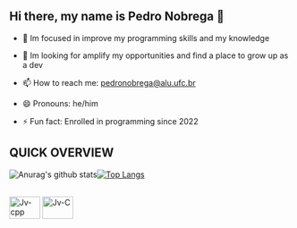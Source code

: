 ## Hi there, my name is Pedro Nobrega 👋


- 🌱 Im focused in improve my programming skills and my knowledge

- 👯 Im looking for amplify my opportunities and find a place to grow up as a dev

- 📫 How to reach me: pedronobrega@alu.ufc.br

- 😄 Pronouns: he/him

- ⚡ Fun fact: Enrolled in programming since 2022

## QUICK OVERVIEW
![Anurag's github stats](https://github-readme-stats.vercel.app/api?username=pedronobredmc&show_icons=true&theme=aura)[![Top Langs](https://github-readme-stats.vercel.app/api/top-langs/?username=pedronobredmc&layout=compact&theme=aura)](https://github.com/anuraghazra/github-readme-stats)

<div style="display: inline_block"><br>
  <img align="center" alt="Jv-cpp" height="40" width="55" src="https://cdn.jsdelivr.net/gh/devicons/devicon/icons/cplusplus/cplusplus-original.svg">
  <img align="center" alt="Jv-C" height="40" width="55" src="https://cdn.jsdelivr.net/gh/devicons/devicon/icons/c/c-original.svg">
</div>
